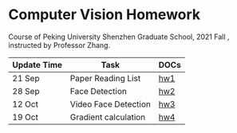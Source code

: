 # Computer Vision Homework

Course of Peking University Shenzhen Graduate School, 2021 Fall , instructed by Professor Zhang.



| Update Time | Task                     | DOCs                                     |
| ----------- | ------------------------ | ---------------------------------------- |
| 21 Sep      | Paper Reading List       | [hw1](./HW1/paper_reading_list.md)       |
| 28 Sep      | Face Detection           | [hw2](./HW2/face_detection.md)           |
| 12 Oct      | Video Face Detection     | [hw3](./HW3/face_video_detection.md)     |
| 19 Oct      | Gradient calculation     | [hw4](./HW4/gradient_calculation.md)                                          |

